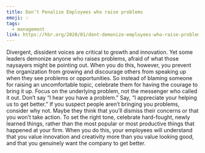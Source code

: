 ```yaml
---
title: Don’t Penalize Employees who raise problems
emoji: 💡
tags:
  - management
link: https://hbr.org/2020/01/dont-demonize-employees-who-raise-problems?utm_medium=email&utm_source=newsletter_daily&utm_campaign=mtod_notactsubs
---
```


Divergent, dissident voices are critical to growth and innovation. Yet some leaders demonize anyone who raises problems, afraid of what those naysayers might be pointing out. When you do this, however, you prevent the organization from growing and discourage others from speaking up when they see problems or opportunities. So instead of blaming someone for raising an uncomfortable topic, celebrate them for having the courage to bring it up. Focus on the underlying problem, not the messenger who called it out. Don’t say “I hear you have a problem.” Say, “I appreciate your helping us to get better.” If you suspect people aren’t bringing you problems, consider why not. Maybe they think that you’ll dismiss their concerns or that you won’t take action. To set the right tone, celebrate hard-fought, newly learned things, rather than the most popular or most productive things that happened at your firm. When you do this, your employees will understand that you value innovation and creativity more than you value looking good, and that you genuinely want the company to get better.
